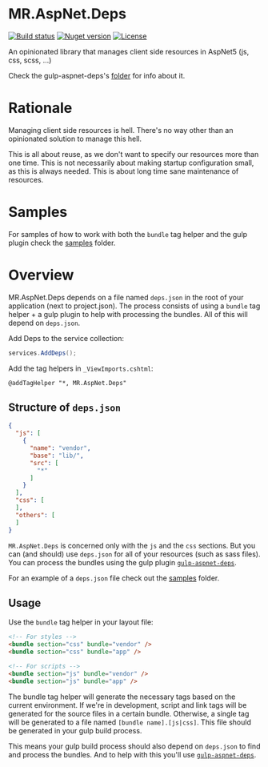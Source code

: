 # MR.AspNet.Deps

[![Build status](https://img.shields.io/appveyor/ci/mrahhal/mr-aspnet-deps/master.svg)](https://ci.appveyor.com/project/mrahhal/mr-aspnet-deps)
[![Nuget version](https://img.shields.io/nuget/v/MR.AspNet.Deps.svg)](https://www.nuget.org/packages/MR.AspNet.Deps)
[![License](https://img.shields.io/badge/license-MIT-blue.svg)](https://opensource.org/licenses/MIT)

An opinionated library that manages client side resources in AspNet5 (js, css, scss, ...)

Check the gulp-aspnet-deps's [folder](src/gulp-aspnet-deps) for info about it.

# Rationale
Managing client side resources is hell. There's no way other than an opinionated solution to manage this hell.

This is all about reuse, as we don't want to specify our resources more than one time. This is not necessarily about making startup configuration small, as this is always needed. This is about long time sane maintenance of resources.

# Samples
For samples of how to work with both the `bundle` tag helper and the gulp plugin check the [samples](samples) folder.

# Overview
MR.AspNet.Deps depends on a file named `deps.json` in the root of your application (next to project.json).
The process consists of using a `bundle` tag helper + a gulp plugin to help with processing the bundles. All of this will depend on `deps.json`.

Add Deps to the service collection:
```c#
services.AddDeps();
```

Add the tag helpers in `_ViewImports.cshtml`:
```
@addTagHelper "*, MR.AspNet.Deps"
```

## Structure of `deps.json`
```json
{
  "js": [
    {
      "name": "vendor",
      "base": "lib/",
      "src": [
        "*"
      ]
    }
  ],
  "css": [
  ],
  "others": [
  ]
}
```

`MR.AspNet.Deps` is concerned only with the `js` and the `css` sections. But you can (and should) use `deps.json` for all of your resources (such as sass files).
You can process the bundles using the gulp plugin [`gulp-aspnet-deps`](src/gulp-aspnet-deps).

For an example of a `deps.json` file check out the [samples](samples) folder.

## Usage
Use the `bundle` tag helper in your layout file:
```html
<!-- For styles -->
<bundle section="css" bundle="vendor" />
<bundle section="css" bundle="app" />

<!-- For scripts -->
<bundle section="js" bundle="vendor" />
<bundle section="js" bundle="app" />
```

The bundle tag helper will generate the necessary tags based on the current environment.
If we're in development, script and link tags will be generated for the source files in a certain bundle. Otherwise, a single tag will be generated to a file named `[bundle name].[js|css]`. This file should be generated in your gulp build process.

This means your gulp build process should also depend on `deps.json` to find and process the bundles. And to help with this you'll use [`gulp-aspnet-deps`](src/gulp-aspnet-deps).
